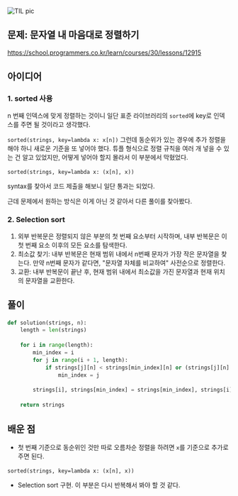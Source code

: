 ![TIL pic](../기본형2_python.png)

## 문제: 문자열 내 마음대로 정렬하기
https://school.programmers.co.kr/learn/courses/30/lessons/12915

## 아이디어
### 1. sorted 사용
n 번째 인덱스에 맞게 정렬하는 것이니 일단 표준 라이브러리의 `sorted`에 key로 인덱스를 주면 될 것이라고 생각했다.

`sorted(strings, key=lambda x: x[n])`
그런데 동순위가 있는 경우에 추가 정렬을 해야 하니 새로운 기준을 또 넣어야 했다.
튜플 형식으로 정렬 규칙을 여러 개 넣을 수 있는 건 알고 있었지만, 어떻게 넣어야 할지 몰라서 이 부분에서 막혔었다.

`sorted(strings, key=lambda x: (x[n], x))`

syntax를 찾아서 코드 제출을 해보니 일단 통과는 되었다.

근데 문제에서 원하는 방식은 이게 아닌 것 같아서 다른 풀이를 찾아봤다.

### 2. Selection sort
1. 외부 반복문은 정렬되지 않은 부분의 첫 번째 요소부터 시작하며, 내부 반복문은 이 첫 번째 요소 이후의 모든 요소를 탐색한다.
2. 최소값 찾기: 내부 반복문은 현재 범위 내에서 n번째 문자가 가장 작은 문자열을 찾는다. 만약 n번째 문자가 같다면, "문자열 자체를 비교하여" 사전순으로 정렬한다.
3. 교환: 내부 반복문이 끝난 후, 현재 범위 내에서 최소값을 가진 문자열과 현재 위치의 문자열을 교환한다.


## 풀이
```python
def solution(strings, n):
    length = len(strings)
    
    for i in range(length):
        min_index = i
        for j in range(i + 1, length):
            if strings[j][n] < strings[min_index][n] or (strings[j][n] == strings[min_index][n] and strings[j] < strings[min_index]):
                min_index = j

        strings[i], strings[min_index] = strings[min_index], strings[i]
    
    return strings
```

## 배운 점
- 첫 번째 기준으로 동순위인 것만 따로 오름차순 정렬을 하려면 `x`를 기준으로 추가로 주면 된다.

`sorted(strings, key=lambda x: (x[n], x))`

- Selection sort 구현. 이 부분은 다시 반복해서 봐야 할 것 같다.